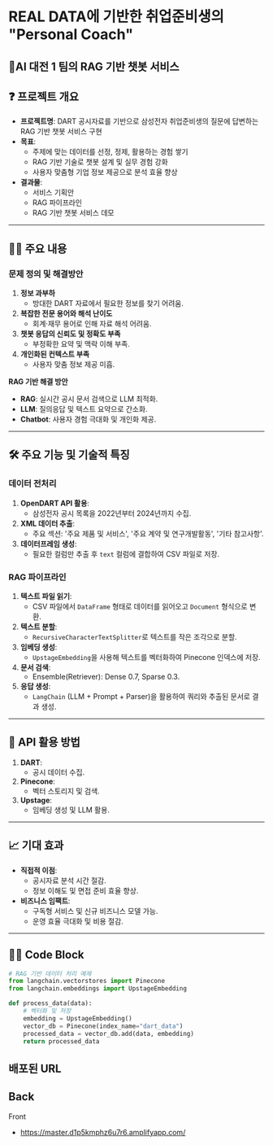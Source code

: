 # REAL DATA에 기반한 취업준비생의 "Personal Coach" 
## 🙌AI 대전 1 팀의 RAG 기반 챗봇 서비스
## ❓ 프로젝트 개요
- **프로젝트명**: DART 공시자료를 기반으로 삼성전자 취업준비생의 질문에 답변하는 RAG 기반 챗봇 서비스 구현
- **목표**:
  - 주제에 맞는 데이터를 선정, 정제, 활용하는 경험 쌓기
  - RAG 기반 기술로 챗봇 설계 및 실무 경험 강화
  - 사용자 맞춤형 기업 정보 제공으로 분석 효율 향상
- **결과물**:
  - 서비스 기획안
  - RAG 파이프라인
  - RAG 기반 챗봇 서비스 데모

---

## 🙋‍♀️ 주요 내용

### 문제 정의 및 해결방안
1. **정보 과부하**
   - 방대한 DART 자료에서 필요한 정보를 찾기 어려움.
2. **복잡한 전문 용어와 해석 난이도**
   - 회계·재무 용어로 인해 자료 해석 어려움.
3. **챗봇 응답의 신뢰도 및 정확도 부족**
   - 부정확한 요약 및 맥락 이해 부족.
4. **개인화된 컨텍스트 부족**
   - 사용자 맞춤 정보 제공 미흡.

**RAG 기반 해결 방안**
- **RAG**: 실시간 공시 문서 검색으로 LLM 최적화.
- **LLM**: 질의응답 및 텍스트 요약으로 간소화.
- **Chatbot**: 사용자 경험 극대화 및 개인화 제공.

---

## 🛠 주요 기능 및 기술적 특징

### 데이터 전처리
1. **OpenDART API 활용**:
   - 삼성전자 공시 목록을 2022년부터 2024년까지 수집.
2. **XML 데이터 추출**:
   - 주요 섹션: '주요 제품 및 서비스', '주요 계약 및 연구개발활동', '기타 참고사항'.
3. **데이터프레임 생성**:
   - 필요한 컬럼만 추출 후 `text` 컬럼에 결합하여 CSV 파일로 저장.

### RAG 파이프라인
1. **텍스트 파일 읽기**:
   - CSV 파일에서 `DataFrame` 형태로 데이터를 읽어오고 `Document` 형식으로 변환.
2. **텍스트 분할**:
   - `RecursiveCharacterTextSplitter`로 텍스트를 작은 조각으로 분할.
3. **임베딩 생성**:
   - `UpstageEmbedding`을 사용해 텍스트를 벡터화하여 Pinecone 인덱스에 저장.
4. **문서 검색**:
   - Ensemble(Retriever): Dense 0.7, Sparse 0.3.
5. **응답 생성**:
   - `LangChain` (LLM + Prompt + Parser)을 활용하여 쿼리와 추출된 문서로 결과 생성.

---

## 📡 API 활용 방법

1. **DART**:
   - 공시 데이터 수집.
2. **Pinecone**:
   - 벡터 스토리지 및 검색.
3. **Upstage**:
   - 임베딩 생성 및 LLM 활용.

---

## 📈 기대 효과
- **직접적 이점**:
  - 공시자료 분석 시간 절감.
  - 정보 이해도 및 면접 준비 효율 향상.
- **비즈니스 임팩트**:
  - 구독형 서비스 및 신규 비즈니스 모델 가능.
  - 운영 효율 극대화 및 비용 절감.

---

## 🧑‍💻 Code Block

```python
# RAG 기반 데이터 처리 예제
from langchain.vectorstores import Pinecone
from langchain.embeddings import UpstageEmbedding

def process_data(data):
    # 벡터화 및 저장
    embedding = UpstageEmbedding()
    vector_db = Pinecone(index_name="dart_data")
    processed_data = vector_db.add(data, embedding)
    return processed_data
```


## 배포된 URL
Back
- 
Front
- https://master.d1p5kmphz6u7r6.amplifyapp.com/